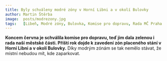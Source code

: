 ```yaml
---
title: Byly schváleny modré zóny v Horní Libni a v okolí Bulovky
author: Martin Štěrba
image:  posts/modrezony.jpg
tags:   [Libeň, Modré zóny, Bulovka, Komise pro dopravu, Rada MČ Praha 8]
---
```


**Koncem června je schválila komise pro dopravu, teď jim dala zelenou i rada naší městské části. Příští rok dojde k zavedení zón placeného stání v Horní Libni a v okolí Bulovky.** Díky modrým zónám se tak nemělo stávat, že místní nebudou mít, kde zaparkovat.